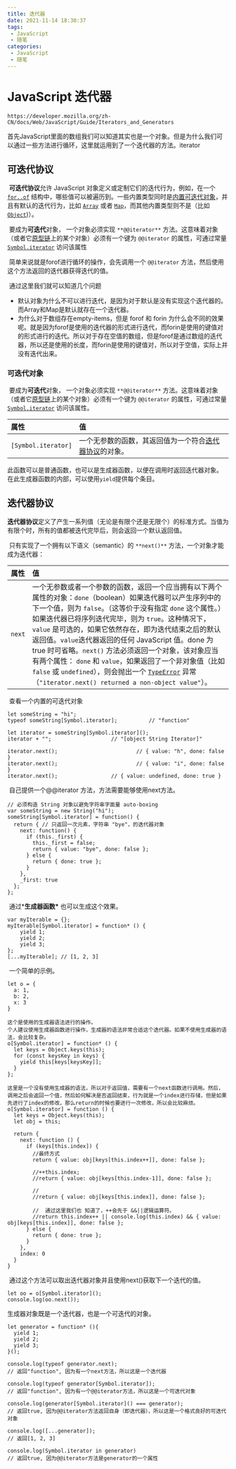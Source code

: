 ```yaml
---
title: 迭代器
date: 2021-11-14 18:30:37
tags:
 - JavaScript
 - 随笔
categories:
 - JavaScript
 - 随笔
---
```




#  JavaScript 迭代器

```
https://developer.mozilla.org/zh-CN/docs/Web/JavaScript/Guide/Iterators_and_Generators
```



​		首先JavaScript里面的数组我们可以知道其实也是一个对象。但是为什么我们可以通过一些方法进行循环，这里就运用到了一个迭代器的方法。iterator



## 可迭代协议

​		**可迭代协议**允许 JavaScript 对象定义或定制它们的迭代行为，例如，在一个 [`for..of`](https://developer.mozilla.org/zh-CN/docs/Web/JavaScript/Reference/Statements/for...of) 结构中，哪些值可以被遍历到。一些内置类型同时是[内置可迭代对象](https://developer.mozilla.org/zh-CN/docs/Web/JavaScript/Reference/Iteration_protocols#内置可迭代对象)，并且有默认的迭代行为，比如 [`Array`](https://developer.mozilla.org/zh-CN/docs/Web/JavaScript/Reference/Global_Objects/Array) 或者 [`Map`](https://developer.mozilla.org/zh-CN/docs/Web/JavaScript/Reference/Global_Objects/Map)，而其他内置类型则不是（比如 [`Object`](https://developer.mozilla.org/zh-CN/docs/Web/JavaScript/Reference/Global_Objects/Object))）。

​		要成为**可迭代**对象， 一个对象必须实现 `**@@iterator**` 方法。这意味着对象（或者它[原型链](https://developer.mozilla.org/zh-CN/docs/Web/JavaScript/Inheritance_and_the_prototype_chain)上的某个对象）必须有一个键为 `@@iterator` 的属性，可通过常量 [`Symbol.iterator`](https://developer.mozilla.org/zh-CN/docs/Web/JavaScript/Reference/Global_Objects/Symbol/iterator) 访问该属性



​		简单来说就是forof进行循环的操作，会先调用一个 `@@iterator` 方法，然后使用这个方法返回的迭代器获得迭代的值。

​		通过这里我们就可以知道几个问题

* 默认对象为什么不可以进行迭代，是因为对于默认是没有实现这个迭代器的。而Array和Map是默认就存在一个迭代器。
* 为什么对于数组存在empty-items，但是 forof 和 forin 为什么会不同的效果呢。就是因为forof是使用的迭代器的形式进行迭代，而forin是使用的键值对的形式进行的迭代。所以对于存在空值的数组，但是forof是通过数组的迭代器，所以还是使用的长度，而forin是使用的键值对，所以对于空值，实际上并没有迭代出来。



### 可迭代对象

​		要成为**可迭代**对象， 一个对象必须实现 `**@@iterator**` 方法。这意味着对象（或者它[原型链](https://developer.mozilla.org/zh-CN/docs/Web/JavaScript/Inheritance_and_the_prototype_chain)上的某个对象）必须有一个键为 `@@iterator` 的属性，可通过常量 [`Symbol.iterator`](https://developer.mozilla.org/zh-CN/docs/Web/JavaScript/Reference/Global_Objects/Symbol/iterator) 访问该属性。

| 属性                | 值                                                           |
| :------------------ | :----------------------------------------------------------- |
| `[Symbol.iterator]` | 一个无参数的函数，其返回值为一个符合[迭代器协议](https://developer.mozilla.org/zh-CN/docs/Web/JavaScript/Reference/Iteration_protocols#迭代器协议)的对象。 |



​		此函数可以是普通函数，也可以是生成器函数，以便在调用时返回迭代器对象。 在此生成器函数的内部，可以使用`yield`提供每个条目。



## 迭代器协议

​		**迭代器协议**定义了产生一系列值（无论是有限个还是无限个）的标准方式。当值为有限个时，所有的值都被迭代完毕后，则会返回一个默认返回值。

​		只有实现了一个拥有以下语义（semantic）的 `**next()**` 方法，一个对象才能成为迭代器：

| 属性   | 值                                                           |
| :----- | :----------------------------------------------------------- |
| `next` | 一个无参数或者一个参数的函数，返回一个应当拥有以下两个属性的对象：`done`（boolean）如果迭代器可以产生序列中的下一个值，则为 `false`。（这等价于没有指定 `done` 这个属性。）如果迭代器已将序列迭代完毕，则为 `true`。这种情况下，`value` 是可选的，如果它依然存在，即为迭代结束之后的默认返回值。`value`迭代器返回的任何 JavaScript 值。done 为 true 时可省略。`next()` 方法必须返回一个对象，该对象应当有两个属性： `done` 和 `value`，如果返回了一个非对象值（比如 `false` 或 `undefined`），则会抛出一个 [`TypeError`](https://developer.mozilla.org/zh-CN/docs/Web/JavaScript/Reference/Global_Objects/TypeError) 异常（`"iterator.next() returned a non-object value"`）。 |



​		查看一个内置的可迭代对象

```
let someString = "hi";
typeof someString[Symbol.iterator];          // "function"

let iterator = someString[Symbol.iterator]();
iterator + "";                   // "[object String Iterator]"

iterator.next();                         // { value: "h", done: false }
iterator.next();                         // { value: "i", done: false }
iterator.next();                 // { value: undefined, done: true }
```



​		自己提供一个@@iterator 方法，方法需要能够使用next方法。

```
// 必须构造 String 对象以避免字符串字面量 auto-boxing
var someString = new String("hi");
someString[Symbol.iterator] = function() {
  return { // 只返回一次元素，字符串 "bye"，的迭代器对象
    next: function() {	
      if (this._first) {
        this._first = false;
        return { value: "bye", done: false };
      } else {
        return { done: true };
      }
    },
    _first: true
  };
};
```

​		通过***生成器函数\*** 也可以生成这个效果。

```
var myIterable = {};
myIterable[Symbol.iterator] = function* () {
    yield 1;
    yield 2;
    yield 3;
};
[...myIterable]; // [1, 2, 3]
```



​		一个简单的示例。

```
let o = {
  a: 1,
  b: 2,
  x: 3
}

这个是使用的生成器语法进行的操作。
个人建议使用生成器函数进行操作，生成器的语法非常合适这个迭代器。如果不使用生成器的语法，会比较复杂。
o[Symbol.iterator] = function* () {
  let keys = Object.keys(this);
  for (const keysKey in keys) {
    yield this[keys[keysKey]];
  }
};

这里是一个没有使用生成器的语法，所以对于返回值，需要有一个next函数进行调用。然后，调用之后会返回一个值，然后如何解决是否返回结束，行为就是一个index进行存储，但是如果先进行了index的修改，那么return的时候也要进行一次修改，所以会比较麻烦。
o[Symbol.iterator] = function () {
  let keys = Object.keys(this);
  let obj = this;

  return {
    next: function () {
      if (keys[this.index]) {
        //最终方式
        return { value: obj[keys[this.index++]], done: false };
        
        //++this.index;
        //return { value: obj[keys[this.index-1]], done: false };
        
        //	
        //return { value: obj[keys[this.index]], done: false };
        
        //	通过这里我们也 知道了，++会先于 &&||逻辑运算符。
        //return this.index++ || console.log(this.index) && { value: obj[keys[this.index]], done: false };
      } else {
        return { done: true };
      }
    },
    index: 0
  }
}
```

​		通过这个方法可以取出迭代器对象并且使用next()获取下一个迭代的值。

```
let oo = o[Symbol.iterator]();
console.log(oo.next());
```



生成器对象既是一个迭代器，也是一个可迭代的对象。

```
let generator = function* (){
  yield 1;
  yield 2;
  yield 3;
}();

console.log(typeof generator.next);
// 返回"function", 因为有一个next方法，所以这是一个迭代器

console.log(typeof generator[Symbol.iterator]);
// 返回"function", 因为有一个@@iterator方法，所以这是一个可迭代对象

console.log(generator[Symbol.iterator]() === generator);
// 返回true, 因为@@iterator方法返回自身（即迭代器），所以这是一个格式良好的可迭代对象

console.log([...generator]);
// 返回[1, 2, 3]

console.log(Symbol.iterator in generator)
// 返回true, 因为@@iterator方法是generator的一个属性
```

